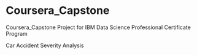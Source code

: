 # Coursera_Capstone
Coursera_Capstone Project for IBM Data Science Professional Certificate Program
 

Car Accident Severity Analysis  